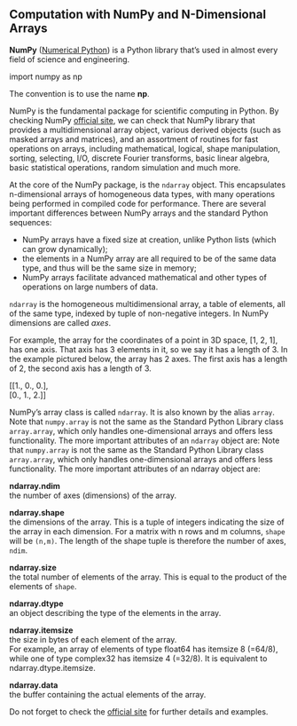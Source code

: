 ## Computation with NumPy and N-Dimensional Arrays

**NumPy** ([Numerical Python](https://numpy.org/)) is a Python library that’s used in almost every field of science and engineering.

import numpy as np

The convention is to use the name **np**.

NumPy is the fundamental package for scientific computing in Python. 
By checking NumPy [official site](https://numpy.org/devdocs/user/whatisnumpy.html), we can check that NumPy library that provides a multidimensional array object, various derived objects (such as masked arrays and matrices), 
and an assortment of routines for fast operations on arrays, including mathematical, logical, shape manipulation, sorting, selecting, I/O, 
discrete Fourier transforms, basic linear algebra, basic statistical operations, random simulation and much more.

At the core of the NumPy package, is the `ndarray` object. 
This encapsulates n-dimensional arrays of homogeneous data types, with many operations being performed in compiled code for performance. 
There are several important differences between NumPy arrays and the standard Python sequences:

 - NumPy arrays have a fixed size at creation, unlike Python lists (which can grow dynamically);
 - the elements in a NumPy array are all required to be of the same data type, and thus will be the same size in memory;
 - NumPy arrays facilitate advanced mathematical and other types of operations on large numbers of data.

`ndarray` is the homogeneous multidimensional array, a table of elements, all of the same type, indexed by tuple of non-negative integers.
In NumPy dimensions are called *axes*.

For example, the array for the coordinates of a point in 3D space, [1, 2, 1], has one axis. That axis has 3 elements in it, so we say it has a length of 3. In the example pictured below, the array has 2 axes. The first axis has a length of 2, the second axis has a length of 3.

[[1., 0., 0.],<br/>
 [0., 1., 2.]]

NumPy’s array class is called `ndarray`. It is also known by the alias `array`. 
Note that `numpy.array` is not the same as the Standard Python Library class `array.array`, which only handles one-dimensional arrays and offers less functionality. 
The more important attributes of an `ndarray` object are:
Note that `numpy.array` is not the same as the Standard Python Library class `array.array`, which only handles one-dimensional arrays and offers less functionality. 
The more important attributes of an ndarray object are:

**ndarray.ndim**<br/>
the number of axes (dimensions) of the array.

**ndarray.shape**<br/>
the dimensions of the array. 
This is a tuple of integers indicating the size of the array in each dimension. 
For a matrix with n rows and m columns, `shape` will be `(n,m)`. 
The length of the shape tuple is therefore the number of axes, `ndim`.

**ndarray.size**<br/>
the total number of elements of the array. 
This is equal to the product of the elements of `shape`.

**ndarray.dtype**<br/>
an object describing the type of the elements in the array. 

**ndarray.itemsize**<br/>
the size in bytes of each element of the array.<br/> 
For example, an array of elements of type float64 has itemsize 8 (=64/8), while one of type complex32 has itemsize 4 (=32/8). It is equivalent to ndarray.dtype.itemsize.

**ndarray.data**<br/>
the buffer containing the actual elements of the array. 

Do not forget to check the [official site](https://numpy.org/devdocs/user/whatisnumpy.html) for further details and examples.


